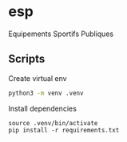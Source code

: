 # esp
Equipements Sportifs Publiques

## Scripts

Create virtual env
```sh
python3 -m venv .venv
```

Install dependencies
```
source .venv/bin/activate
pip install -r requirements.txt
```

